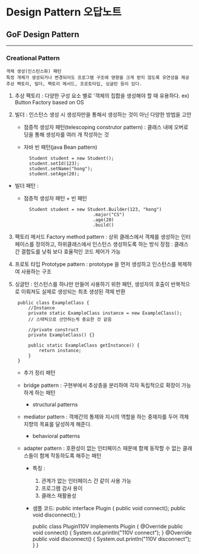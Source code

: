 # Design Pattern 오답노트 

## GoF Design Pattern 
---

### Creational Pattern 
    객체 생성(인스턴스화) 패턴 
    특정 개체가 생성되거나 변경되어도 프로그램 구조에 영향을 크게 받지 않도록 유연성을 제공
    추상 팩토리, 빌더, 팩토리 메서드, 프로토타입, 싱글턴 등이 있다. 

1. 추상 팩토리 
: 다양한 구성 요소 별로 '객체의 집합을 생성해야 할 때 유용하다. 
    ex) Button Factory based on OS 

2. 빌더
: 인스턴스 생성 시 생성자만을 통해서 생성하는 것이 아닌 다양한 방법을 고안 

    - 점증적 생성자 패턴(telescoping construtor pattern) : 클래스 내에 오버로딩을 통해 생성자를 여러 개 작성하는 것

    - 자바 빈 패턴(java Bean pattern)

            Student student = new Student();
            student.setId(123);
            student.setName("hong");
            student.setAge(20);

- 빌더 패턴 :  
    - 점층적 생성자 패턴 + 빈 패턴 

    
            Student student = new Student.Builder(123, "hong")
                                    .major("CS")
                                    .age(20)
                                    .build()


3. 팩토리 메서드 Factory method pattern : 상위 클래스에서 객체를 생성하는 인터페이스를 정의하고, 하위클래스에서 인스턴스 생성하도록 하는 방식 
    장점 : 클래스간 결합도를 낮춰 보다 효율적인 코드 제어가 가능 

4. 프로토 타입 Prototype pattern : prototype 을 먼저 생성하고 인스턴스를 복제하여 사용하는 구조 

5. 싱글턴 : 인스턴스를 하나만 만들어 사용하기 위한 패턴, 생성자의 호출이 반복적으로 이뤄져도 실제로 생성되는 최초 생성된 객체 반환 

        public class ExampleClass {
            //Instance
            private static ExampleClass instance = new ExampleClass();
            // 스태틱으로 선언하는게 중요한 것 같음 

            //private construct
            private ExampleClass() {}

            public static ExampleClass getInstance() {
                return instance;
            }
        }



    - 추가 정리 패턴

    - bridge pattern : 구현부에서 추상층을 분리하여 각자 독립적으로 확장이 가능하게 하는 패턴 
        - structural patterns
    - mediator pattern : 객체간의 통제와 지시의 역할을 하는 중재자를 두어 객체 지향의 목표를 달성하게 해준다. 
        - behavioral patterns 

    - adapter pattern : 호환성이 없는 인터페이스 때문에 함께 동작할 수 없는 클래스들이 함께 작동하도록 해주는 패턴 
        - 특징 : 
            1. 관계가 없는 인터페이스 간 같이 사용 가능 
            2. 프로그램 검사 용이 
            3. 클래스 재활용성 
        - 샘플 코드: 
            public interface Plugin {
                public void connect();
                public void disconnect();
            }

            public class Plugin110V implements Plugin {
                @Override
                public void connect() {
                    System.out.println("110V connect");
                }
                @Override
                public void disconnect() {
                    System.out.println("110V disconnect");
                }
            }